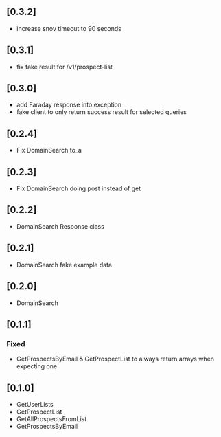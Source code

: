 ## [0.3.2]
* increase snov timeout to 90 seconds
## [0.3.1]
* fix fake result for /v1/prospect-list

## [0.3.0]
* add Faraday response into exception
* fake client to only return success result for selected queries

## [0.2.4]
* Fix DomainSearch to_a

## [0.2.3]
* Fix DomainSearch doing post instead of get
## [0.2.2]
* DomainSearch Response class

## [0.2.1]
* DomainSearch fake example data

## [0.2.0]
* DomainSearch

## [0.1.1]

### Fixed
* GetProspectsByEmail & GetProspectList to always return arrays when expecting one

## [0.1.0]
* GetUserLists
* GetProspectList
* GetAllProspectsFromList
* GetProspectsByEmail
